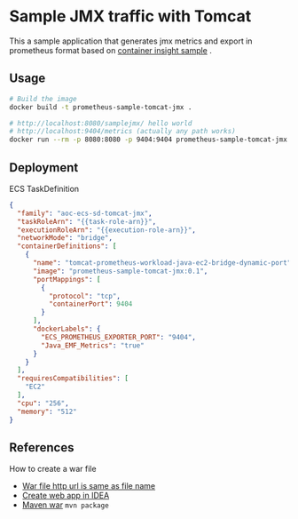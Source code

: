 # Sample JMX traffic with Tomcat

This a sample application that generates jmx metrics and export in prometheus format based
on  [container insight sample](https://docs.aws.amazon.com/AmazonCloudWatch/latest/monitoring/ContainerInsights-Prometheus-Sample-Workloads-ECS-javajmx.html)
.

## Usage

```bash
# Build the image
docker build -t prometheus-sample-tomcat-jmx .

# http://localhost:8080/samplejmx/ hello world
# http://localhost:9404/metrics (actually any path works)
docker run --rm -p 8080:8080 -p 9404:9404 prometheus-sample-tomcat-jmx
```

## Deployment

ECS TaskDefinition

```json
{
  "family": "aoc-ecs-sd-tomcat-jmx",
  "taskRoleArn": "{{task-role-arn}}",
  "executionRoleArn": "{{execution-role-arn}}",
  "networkMode": "bridge",
  "containerDefinitions": [
    {
      "name": "tomcat-prometheus-workload-java-ec2-bridge-dynamic-port",
      "image": "prometheus-sample-tomcat-jmx:0.1",
      "portMappings": [
        {
          "protocol": "tcp",
          "containerPort": 9404
        }
      ],
      "dockerLabels": {
        "ECS_PROMETHEUS_EXPORTER_PORT": "9404",
        "Java_EMF_Metrics": "true"
      }
    }
  ],
  "requiresCompatibilities": [
    "EC2"
  ],
  "cpu": "256",
  "memory": "512"
}
```

## References

How to create a war file

- [War file http url is same as file name](https://stackoverflow.com/questions/5109112/how-to-deploy-a-war-file-in-tomcat-7)
- [Create web app in IDEA](https://www.jetbrains.com/help/idea/deploying-a-web-app-into-an-app-server-container.html)
- [Maven war](https://maven.apache.org/plugins/maven-war-plugin/usage.html) `mvn package`